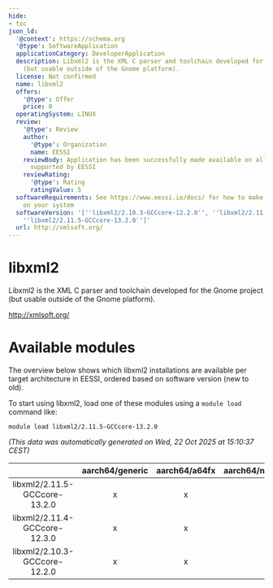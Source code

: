 ```yaml
---
hide:
- toc
json_ld:
  '@context': https://schema.org
  '@type': SoftwareApplication
  applicationCategory: DeveloperApplication
  description: Libxml2 is the XML C parser and toolchain developed for the Gnome project
    (but usable outside of the Gnome platform).
  license: Not confirmed
  name: libxml2
  offers:
    '@type': Offer
    price: 0
  operatingSystem: LINUX
  review:
    '@type': Review
    author:
      '@type': Organization
      name: EESSI
    reviewBody: Application has been successfully made available on all architectures
      supported by EESSI
    reviewRating:
      '@type': Rating
      ratingValue: 5
  softwareRequirements: See https://www.eessi.io/docs/ for how to make EESSI available
    on your system
  softwareVersion: '[''libxml2/2.10.3-GCCcore-12.2.0'', ''libxml2/2.11.4-GCCcore-12.3.0'',
    ''libxml2/2.11.5-GCCcore-13.2.0'']'
  url: http://xmlsoft.org/
---
```


libxml2
=======


Libxml2 is the XML C parser and toolchain developed for the Gnome project (but usable outside of the Gnome platform).

http://xmlsoft.org/
# Available modules


The overview below shows which libxml2 installations are available per target architecture in EESSI, ordered based on software version (new to old).

To start using libxml2, load one of these modules using a `module load` command like:

```shell
module load libxml2/2.11.5-GCCcore-13.2.0
```

*(This data was automatically generated on Wed, 22 Oct 2025 at 15:10:37 CEST)*

| |aarch64/generic|aarch64/a64fx|aarch64/neoverse_n1|aarch64/neoverse_v1|aarch64/nvidia/grace|x86_64/generic|x86_64/amd/zen2|x86_64/amd/zen3|x86_64/amd/zen4|x86_64/intel/cascadelake|x86_64/intel/haswell|x86_64/intel/icelake|x86_64/intel/sapphirerapids|x86_64/intel/skylake_avx512|
| :---: | :---: | :---: | :---: | :---: | :---: | :---: | :---: | :---: | :---: | :---: | :---: | :---: | :---: | :---: |
|libxml2/2.11.5-GCCcore-13.2.0|x|x|x|x|x|x|x|x|x|x|x|x|x|x|
|libxml2/2.11.4-GCCcore-12.3.0|x|x|x|x|x|x|x|x|x|x|x|x|x|x|
|libxml2/2.10.3-GCCcore-12.2.0|x|x|x|x|x|x|x|x|x|x|x|x|x|x|
